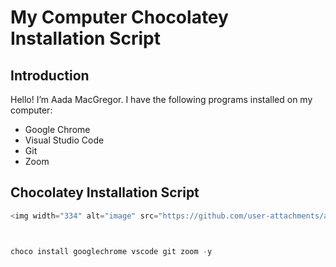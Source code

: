 # My Computer Chocolatey Installation Script

## Introduction
Hello! I’m Aada MacGregor. I have the following programs installed on my computer:
- Google Chrome
- Visual Studio Code
- Git
- Zoom

## Chocolatey Installation Script
```powershell
<img width="334" alt="image" src="https://github.com/user-attachments/assets/df980c3c-2c32-43f5-a757-b915d4ca317e">



choco install googlechrome vscode git zoom -y




